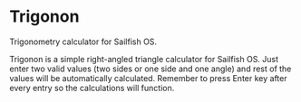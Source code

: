 # Trigonon
Trigonometry calculator for Sailfish OS.

Trigonon is a simple right-angled triangle calculator for Sailfish OS. Just enter two valid values (two sides or one side and one angle) and rest of the values will be automatically calculated. Remember to press Enter key after every entry so the calculations will function.
